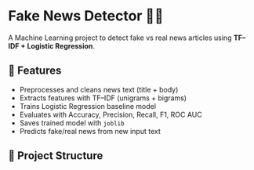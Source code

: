 # Fake News Detector 📰🤖

A Machine Learning project to detect fake vs real news articles using **TF–IDF + Logistic Regression**.

## 🚀 Features
- Preprocesses and cleans news text (title + body)
- Extracts features with TF–IDF (unigrams + bigrams)
- Trains Logistic Regression baseline model
- Evaluates with Accuracy, Precision, Recall, F1, ROC AUC
- Saves trained model with `joblib`
- Predicts fake/real news from new input text

## 📂 Project Structure
